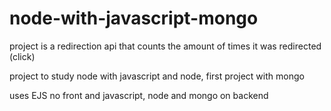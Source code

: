 # node-with-javascript-mongo

project is a redirection api that counts the amount of times it was redirected (click)

project to study node with javascript and node, first project with mongo

uses EJS no front and javascript, node and mongo on backend
